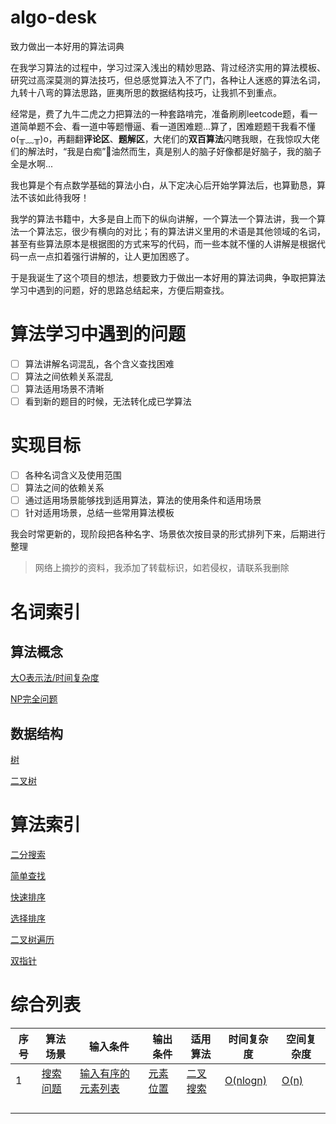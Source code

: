 # algo-desk
致力做出一本好用的算法词典

在我学习算法的过程中，学习过深入浅出的精妙思路、背过经济实用的算法模板、研究过高深莫测的算法技巧，但总感觉算法入不了门，各种让人迷惑的算法名词，九转十八弯的算法思路，匪夷所思的数据结构技巧，让我抓不到重点。

经常是，费了九牛二虎之力把算法的一种套路啃完，准备刷刷leetcode题，看一道简单题不会、看一道中等题懵逼、看一道困难题...算了，困难题题干我看不懂o(╥﹏╥)o，再翻翻**评论区**、**题解区**，大佬们的**双百算法**闪瞎我眼，在我惊叹大佬们的解法时，“我是白痴”🤪油然而生，真是别人的脑子好像都是好脑子，我的脑子全是水啊...

我也算是个有点数学基础的算法小白，从下定决心后开始学算法后，也算勤恳，算法不该如此待我呀！

我学的算法书籍中，大多是自上而下的纵向讲解，一个算法一个算法讲，我一个算法一个算法忘，很少有横向的对比；有的算法讲义里用的术语是其他领域的名词，甚至有些算法原本是根据图的方式来写的代码，而一些本就不懂的人讲解是根据代码一点一点扣着强行讲解的，让人更加困惑了。

于是我诞生了这个项目的想法，想要致力于做出一本好用的算法词典，争取把算法学习中遇到的问题，好的思路总结起来，方便后期查找。



# 算法学习中遇到的问题
- [ ] 算法讲解名词混乱，各个含义查找困难
- [ ] 算法之间依赖关系混乱
- [ ] 算法适用场景不清晰
- [ ] 看到新的题目的时候，无法转化成已学算法
 
# 实现目标
- [ ] 各种名词含义及使用范围
- [ ] 算法之间的依赖关系
- [ ] 通过适用场景能够找到适用算法，算法的使用条件和适用场景
- [ ] 针对适用场景，总结一些常用算法模板

我会时常更新的，现阶段把各种名字、场景依次按目录的形式排列下来，后期进行整理
> 网络上摘抄的资料，我添加了转载标识，如若侵权，请联系我删除

# 名词索引
## 算法概念
[大O表示法/时间复杂度](/名词/大O表示法.md)

[NP完全问题](/名词/NP完全问题.md)

## 数据结构
[树](/名词/树.md)

[二叉树](/名词/二叉树.md)






# 算法索引

[二分搜索](/算法/二分搜索.md)

[简单查找](/算法/简单查找.md)

[快速排序](/算法/快速排序.md)

[选择排序](/算法/选择排序.md)

[二叉树遍历](/算法/二叉树的遍历.md)

[双指针](/算法/双指针.md)

# 综合列表
|序号	|算法场景							|输入条件														|输出条件											|适用算法						|时间复杂度												|空间复杂度											|
|--		|--									|--																|--													|--								|--														|--													|
|1		|[搜索问题](/适用场景/搜索问题.md)	|[输入有序的元素列表](/适用场景/搜索问题.md#输入有序的元素列表)	|[元素位置](/适用场景/搜索问题.md#输出元素位置)	|[二叉搜索](/算法/二分搜索.md)	|[O(nlogn)](/名词/大O表示法.md#一些常见的大O运行时间)	|[O(n)](/名词/大O表示法.md#一些常见的大O运行时间)	|
|		|									|																|													|								|														|													|
|		|									|																|													|								|														|													|
|		|									|																|													|								|														|													|
|		|									|																|													|								|														|													|

